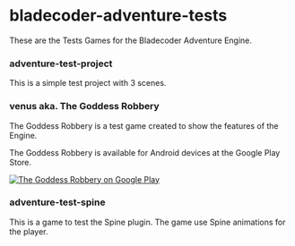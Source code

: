 bladecoder-adventure-tests
==========================

These are the Tests Games for the Bladecoder Adventure Engine.

### adventure-test-project

This is a simple test project with 3 scenes.

### venus aka. The Goddess Robbery

The Goddess Robbery is a test game created to show the features of the Engine.

The Goddess Robbery is available for Android devices at the Google Play Store.

[![The Goddess Robbery on Google Play](http://developer.android.com/images/brand/en_app_rgb_wo_60.png)](http://play.google.com/store/apps/details?id=com.bladecoder.engine)

### adventure-test-spine

This is a game to test the Spine plugin. The game use Spine animations for the player.


